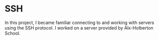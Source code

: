 # SSH

In this project, I became familiar connecting to and working with servers using the SSH protocol. I worked on a server provided by Alx-Holberton School.
